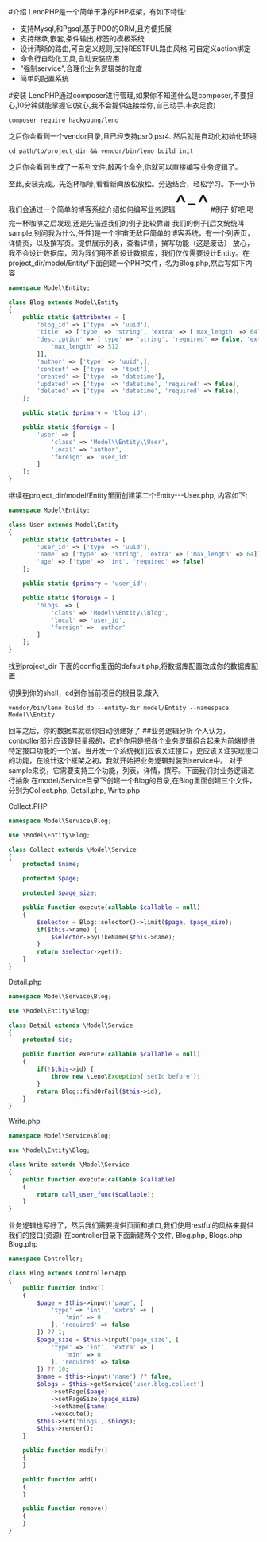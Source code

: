 #介绍
LenoPHP是一个简单干净的PHP框架，有如下特性:
* 支持Mysql,和Pgsql,基于PDO的ORM,且方便拓展
* 支持继承,嵌套,条件输出,标签的模板系统
* 设计清晰的路由,可自定义规则,支持RESTFUL路由风格,可自定义action绑定
* 命令行自动化工具,自动安装应用
* "强制service",合理化业务逻辑类的粒度
* 简单的配置系统

#安装
LenoPHP通过composer进行管理,如果你不知道什么是composer,不要担心,10分钟就能掌握它(放心,我不会提供连接给你,自己动手,丰衣足食)

```shell
composer require hackyoung/leno
```

之后你会看到一个vendor目录,且已经支持psr0,psr4. 然后就是自动化初始化环境

```shell
cd path/to/project_dir && vendor/bin/leno build init
```

之后你会看到生成了一系列文件,敲两个命令,你就可以直接编写业务逻辑了。

至此,安装完成。先泡杯咖啡,看看新闻放松放松。劳逸结合，轻松学习。下一小节我们会通过一个简单的博客系统介绍如何编写业务逻辑<font size=7>^-^</font>
#例子
好吧,喝完一杯咖啡之后发现,还是先描述我们的例子比较靠谱
我们的例子[后文统统叫sample,别问我为什么,任性]是一个宇宙无敌巨简单的博客系统，有一个列表页，详情页，以及撰写页。提供展示列表，查看详情，撰写功能（这是废话）
放心，我不会设计数据库，因为我们用不着设计数据库，我们仅仅需要设计Entity。在project_dir/model/Entity/下面创建一个PHP文件，名为Blog.php,然后写如下内容
```PHP
namespace Model\Entity;

class Blog extends Model\Entity
{
    public static $attributes = [
        'blog_id' => ['type' => 'uuid'],
        'title' => ['type' => 'string', 'extra' => ['max_length' => 64]],
        'description' => ['type' => 'string', 'required' => false, 'extra' => [
            'max_length' => 512
        ]],
        'author' => ['type' => 'uuid',],
        'content' => ['type' => 'text'],
        'created' => ['type' => 'datetime'],
        'updated' => ['type' => 'datetime', 'required' => false],
        'deleted' => ['type' => 'datetime', 'required' => false],
    ];

    public static $primary = 'blog_id';

    public static $foreign = [
        'user' => [
            'class' => 'Model\\Entity\\User',
            'local' => 'author',
            'foreign' => 'user_id'
        ]
    ];
}
```

继续在project_dir/model/Entity里面创建第二个Entity---User.php, 内容如下:
```php
namespace Model\Entity;

class User extends Model\Entity
{
    public static $attributes = [
        'user_id' => ['type' => 'uuid'],
        'name' => ['type' => 'string', 'extra' => ['max_length' => 64]],
        'age' => ['type' => 'int', 'required' => false]
    ];

    public static $primary = 'user_id';

    public static $foreign = [
        'blogs' => [
            'class' => 'Model\\Entity\\Blog',
            'local' => 'user_id',
            'foreign' => 'author'
        ]
    ];
}
```
找到project_dir 下面的config里面的default.php,将数据库配置改成你的数据库配置

切换到你的shell，cd到你当前项目的根目录,敲入
```shell
vendor/bin/leno build db --entity-dir model/Entity --namespace Model\\Entity
```

回车之后，你的数据库就帮你自动创建好了
##业务逻辑分析
个人认为，controller部分应该是轻量级的，它的作用是把各个业务逻辑组合起来为前端提供特定接口功能的一个层。当开发一个系统我们应该关注接口，更应该关注实现接口的功能，在设计这个框架之初，我就开始把业务逻辑封装到service中。
对于sample来说，它需要支持三个功能，列表，详情，撰写。下面我们对业务逻辑进行抽象
在model/Service目录下创建一个Blog的目录,在Blog里面创建三个文件，分别为Collect.php, Detail.php, Write.php

Collect.PHP
```PHP
namespace Model\Service\Blog;

use \Model\Entity\Blog;

class Collect extends \Model\Service
{
    protected $name;

    protected $page;

    protected $page_size;

    public function execute(callable $callable = null)
    {
        $selector = Blog::selector()->limit($page, $page_size);
        if($this->name) {
            $selector->byLikeName($this->name);
        }
        return $selector->get();
    }
}
```

Detail.php
```php
namespace Model\Service\Blog;

use \Model\Entity\Blog;

class Detail extends \Model\Service
{
    protected $id;

    public function execute(callable $callable = null)
    {
        if(!$this->id) {
            throw new \Leno\Exception('setId before');
        }
        return Blog::findOrFail($this->id);
    }
}
```

Write.php
```php
namespace Model\Service\Blog;

use \Model\Entity\Blog;

class Write extends \Model\Service
{
    public function execute(callable $callable)
    {
        return call_user_func($callable);
    }
}
```

业务逻辑也写好了，然后我们需要提供页面和接口,我们使用restful的风格来提供我们的接口(资源)
在controller目录下面新建两个文件, Blog.php, Blogs.php
Blog.php
```php
namespace Controller;

class Blog extends Controller\App
{
    public function index()
    {
        $page = $this->input('page', [
            'type' => 'int', 'extra' => [
                'min' => 0
            ], 'required' => false
        ]) ?? 1;
        $page_size = $this->input('page_size', [
            'type' => 'int', 'extra' => [
                'min' => 0
            ], 'required' => false
        ]) ?? 10;
        $name = $this->input('name') ?? false;
        $blogs = $this->getService('user.blog.collect')
            ->setPage($page)
            ->setPageSize($page_size)
            ->setName($name)
            ->execute();
        $this->set('blogs', $blogs);
        $this->render();
    }

    public function modify()
    {
    }

    public function add()
    {
    }

    public function remove()
    {
    }
}
```
